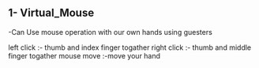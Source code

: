
  
1- Virtual_Mouse 
------------------------
-Can Use mouse operation with our own hands using guesters

left click :- thumb and index finger togather 
right click :- thumb and middle finger togather
mouse move :-move your hand
